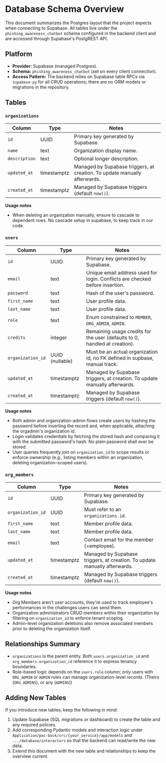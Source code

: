 # Database Schema Overview

This document summarizes the Postgres layout that the project expects when connecting to Supabase. All tables live under the `phishing_awareness_chatbot` schema configured in the backend client and are accessed through Supabase's PostgREST API.

## Platform

- **Provider:** Supabase (managed Postgres).
- **Schema:** `phishing_awareness_chatbot` (set on every client connection).
- **Access Pattern:** The backend relies on Supabase table RPCs via `supabase-py` for all CRUD operations; there are no ORM models or migrations in the repository.

## Tables

### `organizations`

| Column        | Type        | Notes                                                                    |
|---------------|-------------|--------------------------------------------------------------------------|
| `id`          | UUID        | Primary key generated by Supabase.                                       |
| `name`        | text        | Organization display name.                                               |
| `description` | text        | Optional longer description.                                             |
| `updated_at`  | timestamptz | Managed by Supabase triggers, at creation. To update manually afterwards.|
| `created_at`  | timestamptz | Managed by Supabase triggers (default `now()`).                          |

**Usage notes**

- When deleting an organization manually, ensure to cascade to dependent rows. No cascade setup in supabase, to keep track in our code.

### `users`

| Column            | Type            | Notes                                                                       |
|-------------------|-----------------|-----------------------------------------------------------------------------|
| `id`              | UUID            | Primary key generated by Supabase.                                          |
| `email`           | text            | Unique email address used for login. Conflicts are checked before insertion.|
| `password`        | text            | Hash of the user's password.                                                |
| `first_name`      | text            | User profile data.                                                          |
| `last_name`       | text            | User profile data.                                                          |
| `role`            | text            | Enum constrained to `MEMBER`, `ORG_ADMIN`, `ADMIN`.                         |
| `credits`         | integer         | Remaining usage credits for the user (defaults to 0, handled at creation).  |
| `organization_id` | UUID (nullable) | Must be an actual organization id, no FK defined in supbase, manual track.  |
| `updated_at`      | timestamptz     | Managed by Supabase triggers, at creation. To update manually afterwards.   |
| `created_at`      | timestamptz     | Managed by Supabase triggers (default `now()`).                             |

**Usage notes**

- Both admin and organization-admin flows create users by hashing the password before inserting the record and, when applicable, attaching the orgadmin's organization id.
- Login validates credentials by fetching the stored hash and comparing it with the submitted password's hash. No plain password shall ever be stored.
- User queries frequently join on `organization_id` to scope results or enforce ownership (e.g., listing members within an organization, deleting organization-scoped users).

### `org_members`

| Column            | Type        | Notes                                                                    |
|-------------------|-------------|--------------------------------------------------------------------------|
| `id`              | UUID        | Primary key generated by Supabase.                                       |
| `organization_id` | UUID        | Must refer to an `organizations.id`.                                     |
| `first_name`      | text        | Member profile data.                                                     |
| `last_name`       | text        | Member profile data.                                                     |
| `email`           | text        | Contact email for the member (=employee).                                |
| `updated_at`      | timestamptz | Managed by Supabase triggers, at creation. To update manually afterwards.|
| `created_at`      | timestamptz | Managed by Supabase triggers (default `now()`).                          |

**Usage notes**

- Org Members aren't user accounts, they're used to track employee's performances in the challenges users can send them.
- Organization administrators CRUD members within their organization by filtering on `organization_id` to enforce tenant scoping.
- Admin-level organization deletions also remove associated members prior to deleting the organization itself.

## Relationships Summary

- `organizations` is the parent entity. Both `users.organization_id` and `org_members.organization_id` reference it to express tenancy boundaries.
- Role-based logic depends on the `users.role` column; only users with `ORG_ADMIN` or `ADMIN` roles can manage organization-level records. (Theirs (`ORG_ADMINS`), or any (`ADMINS`))

## Adding New Tables

If you introduce new tables, keep the following in mind:

1. Update Supabase (SQL migrations or dashboard) to create the table and any required policies.
2. Add corresponding Pydantic models and interaction logic under `Application/pac-back/src/{your_service}/app/models` and `.../database/interactors` so that the backend can read/write the new data.
3. Extend this document with the new table and relationships to keep the overview current.
